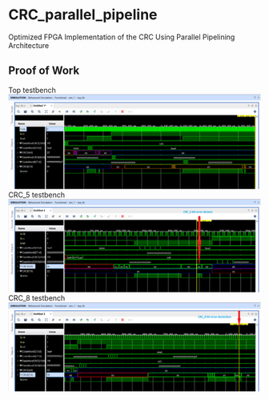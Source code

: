 # CRC_parallel_pipeline
Optimized FPGA Implementation of the CRC Using Parallel Pipelining Architecture

## Proof of Work
Top testbench
![top_tb](./images/top_tb.PNG)
CRC_5 testbench
![CRC_5](./images/CRC_5.PNG)
CRC_8 testbench
![CRC_8](./images/CRC_8.PNG)
